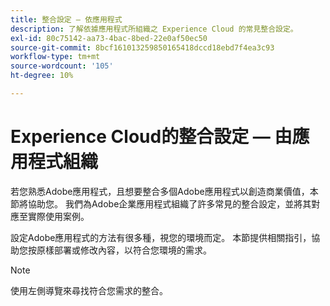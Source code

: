 ```yaml
---
title: 整合設定 — 依應用程式
description: 了解依據應用程式所組織之 Experience Cloud 的常見整合設定。
exl-id: 80c75142-aa73-4bac-8bed-22e0af50ec50
source-git-commit: 8bcf161013259850165418dccd18ebd7f4ea3c93
workflow-type: tm+mt
source-wordcount: '105'
ht-degree: 10%

---
```


# Experience Cloud的整合設定 — 由應用程式組織

若您熟悉Adobe應用程式，且想要整合多個Adobe應用程式以創造商業價值，本節將協助您。 我們為Adobe企業應用程式組織了許多常見的整合設定，並將其對應至實際使用案例。

設定Adobe應用程式的方法有很多種，視您的環境而定。 本節提供相關指引，協助您按原樣部署或修改內容，以符合您環境的需求。

>[!NOTE]
>
>使用左側導覽來尋找符合您需求的整合。
